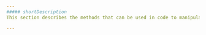 ```yaml
---
##### shortDescription
This section describes the methods that can be used in code to manipulate the **Marker** object.

---
```

